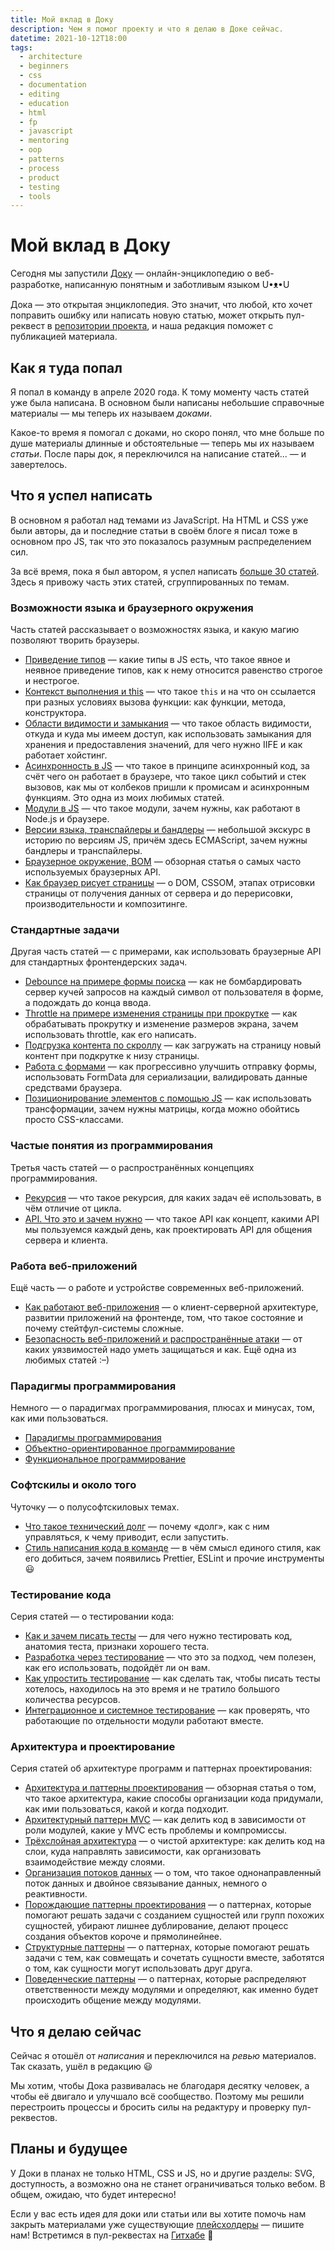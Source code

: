 ```yaml
---
title: Мой вклад в Доку
description: Чем я помог проекту и что я делаю в Доке сейчас.
datetime: 2021-10-12T18:00
tags:
  - architecture
  - beginners
  - css
  - documentation
  - editing
  - education
  - html
  - fp
  - javascript
  - mentoring
  - oop
  - patterns
  - process
  - product
  - testing
  - tools
---
```


# Мой вклад в Доку

Сегодня мы запустили [Доку](https://doka.guide) — онлайн-энциклопедию о веб-разработке, написанную понятным и заботливым языком U•ᴥ•U

Дока — это открытая энциклопедия. Это значит, что любой, кто хочет поправить ошибку или написать новую статью, может открыть пул-реквест в [репозитории проекта](https://github.com/doka-guide/content), и наша редакция поможет с публикацией материала.

## Как я туда попал

Я попал в команду в апреле 2020 года. К тому моменту часть статей уже была написана. В основном были написаны небольшие справочные материалы — мы теперь их называем _доками_.

Какое-то время я помогал с доками, но скоро понял, что мне больше по душе материалы длинные и обстоятельные — теперь мы их называем _статьи_. После пары док, я переключился на написание статей... — и завертелось.

## Что я успел написать

В основном я работал над темами из JavaScript. На HTML и CSS уже были авторы, да и последние статьи в своём блоге я писал тоже в основном про JS, так что это показалось разумным распределением сил.

За всё время, пока я был автором, я успел написать [больше 30 статей](https://doka.guide/people/bespoyasov/). Здесь я привожу часть этих статей, сгруппированных по темам.

### Возможности языка и браузерного окружения

Часть статей рассказывает о возможностях языка, и какую магию позволяют творить браузеры.

- [Приведение типов](https://doka.guide/js/typecasting/) — какие типы в JS есть, что такое явное и неявное приведение типов, как к нему относится равенство строгое и нестрогое.
- [Контекст выполнения и this](https://doka.guide/js/function-context/) — что такое `this` и на что он ссылается при разных условиях вызова функции: как функции, метода, конструктора.
- [Области видимости и замыкания](https://doka.guide/js/closures/) — что такое область видимости, откуда и куда мы имеем доступ, как использовать замыкания для хранения и предоставления значений, для чего нужно IIFE и как работает хойстинг.
- [Асинхронность в JS](https://doka.guide/js/async-in-js/) — что такое в принципе асинхронный код, за счёт чего он работает в браузере, что такое цикл событий и стек вызовов, как мы от колбеков пришли к промисам и асинхронным функциям. Это одна из моих любимых статей.
- [Модули в JS](https://doka.guide/js/modules/) — что такое модули, зачем нужны, как работают в Node.js и браузере.
- [Версии языка, транспайлеры и бандлеры](https://doka.guide/js/language-versions/) — небольшой экскурс в историю по версиям JS, причём здесь ECMAScript, зачем нужны бандлеры и транспайлеры.
- [Браузерное окружение, BOM](https://doka.guide/js/bom/) — обзорная статья о самых часто используемых браузерных API.
- [Как браузер рисует страницы](https://doka.guide/js/how-the-browser-creates-pages/) — о DOM, CSSOM, этапах отрисовки страницы от получения данных от сервера и до перерисовки, производительности и композитинге.

### Стандартные задачи

Другая часть статей — с примерами, как использовать браузерные API для стандартных фронтендерских задач.

- [Debounce на примере формы поиска](https://doka.guide/js/debounce/) — как не бомбардировать сервер кучей запросов на каждый символ от пользователя в форме, а подождать до конца ввода.
- [Throttle на примере изменения страницы при прокрутке](https://doka.guide/js/throttle/) — как обрабатывать прокрутку и изменение размеров экрана, зачем использовать throttle, как его написать.
- [Подгрузка контента по скроллу](https://doka.guide/js/infinite-scroll/) — как загружать на страницу новый контент при подкрутке к низу страницы.
- [Работа с формами](https://doka.guide/js/deal-with-forms/) — как прогрессивно улучшить отправку формы, использовать FormData для сериализации, валидировать данные средствами браузера.
- [Позиционирование элементов с помощью JS](https://doka.guide/js/element-positioning-js/) — как использовать трансформации, зачем нужны матрицы, когда можно обойтись просто CSS-классами.

### Частые понятия из программирования

Третья часть статей — о распространённых концепциях программирования.

- [Рекурсия](https://doka.guide/js/recursion/) — что такое рекурсия, для каких задач её использовать, в чём отличие от цикла.
- [API. Что это и зачем нужно](https://doka.guide/js/api/) — что такое API как концепт, какими API мы пользуемся каждый день, как проектировать API для общения сервера и клиента.

### Работа веб-приложений

Ещё часть — о работе и устройстве современных веб-приложений.

- [Как работают веб-приложения](https://doka.guide/js/web-app-works/) — о клиент-серверной архитектуре, развитии приложений на фронтенде, том, что такое состояние и почему стейтфул-системы сложные.
- [Безопасность веб-приложений и распространённые атаки](https://doka.guide/js/web-security/) — от каких уязвимостей надо уметь защищаться и как. Ещё одна из любимых статей :–)

### Парадигмы программирования

Немного — о парадигмах программирования, плюсах и минусах, том, как ими пользоваться.

- [Парадигмы программирования](https://doka.guide/js/programming-paradigms/)
- [Объектно-ориентированное программирование](https://doka.guide/js/oop/)
- [Функциональное программирование](https://doka.guide/js/fp/)

### Софтскилы и около того

Чуточку — о полусофтскиловых темах.

- [Что такое технический долг](https://doka.guide/js/technical-debt/) — почему «долг», как с ним управляться, к чему приводит, если запустить.
- [Стиль написания кода в команде](https://doka.guide/js/code-style/) — в чём смысл единого стиля, как его добиться, зачем появились Prettier, ESLint и прочие инструменты 😃

### Тестирование кода

Серия статей — о тестировании кода:

- [Как и зачем писать тесты](https://doka.guide/js/how-to-test-and-why/) — для чего нужно тестировать код, анатомия теста, признаки хорошего теста.
- [Разработка через тестирование](https://doka.guide/js/tdd/) — что это за подход, чем полезен, как его использовать, подойдёт ли он вам.
- [Как упростить тестирование](https://doka.guide/js/how-to-simplify-tests/) — как сделать так, чтобы писать тесты хотелось, находилось на это время и не тратило большого количества ресурсов.
- [Интеграционное и системное тестирование](https://doka.guide/js/integration-and-system-testing/) — как проверять, что работающие по отдельности модули работают вместе.

### Архитектура и проектирование

Серия статей об архитектуре программ и паттернах проектирования:

- [Архитектура и паттерны проектирования](https://doka.guide/js/architecture-and-design-patterns/) — обзорная статья о том, что такое архитектура, какие способы организации кода придумали, как ими пользоваться, какой и когда подходит.
- [Архитектурный паттерн MVC](https://doka.guide/js/architecture-mvc/) — как делить код в зависимости от роли модулей, какие у MVC есть проблемы и компромиссы.
- [Трёхслойная архитектура](https://doka.guide/js/clean-architecture/) — о чистой архитектуре: как делить код на слои, куда направлять зависимости, как организовать взаимодействие между слоями.
- [Организация потоков данных](https://doka.guide/js/architecture-data-flow/) — о том, что такое однонаправленный поток данных и двойное связывание данных, немного о реактивности.
- [Порождающие паттерны проектирования](https://doka.guide/js/design-patterns-creational/) — о паттернах, которые помогают решать задачи с созданием сущностей или групп похожих сущностей, убирают лишнее дублирование, делают процесс создания объектов короче и прямолинейнее.
- [Структурные паттерны](https://doka.guide/js/design-patterns-structural/) — о паттернах, которые помогают решать задачи с тем, как совмещать и сочетать сущности вместе, заботятся о том, как сущности могут использовать друг друга.
- [Поведенческие паттерны](https://doka.guide/js/design-patterns-behaviorial/) — о паттернах, которые распределяют ответственности между модулями и определяют, как именно будет происходить общение между модулями.

## Что я делаю сейчас

Сейчас я отошёл от _написания_ и переключился на _ревью_ материалов. Так сказать, ушёл в редакцию 😃

Мы хотим, чтобы Дока развивалась не благодаря десятку человек, а чтобы её двигало и улучшало всё сообщество. Поэтому мы решили перестроить процессы и бросить силы на редактуру и проверку пул-реквестов.

## Планы и будущее

У Доки в планах не только HTML, CSS и JS, но и другие разделы: SVG, доступность, а возможно она не станет ограничиваться только вебом. В общем, ожидаю, что будет интересно!

Если у вас есть идея для доки или статьи или вы хотите помочь нам закрыть материалами уже существующие [плейсхолдеры](https://github.com/doka-guide/content/issues) — пишите нам! Встретимся в пул-реквестах на [Гитхабе](https://github.com/doka-guide/content) 👋
